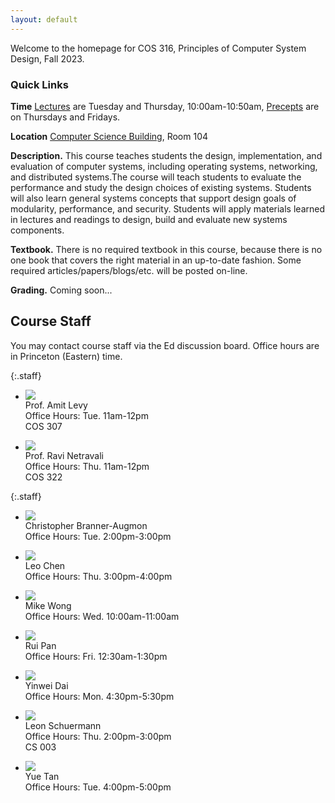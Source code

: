 ```yaml
---
layout: default
---
```


Welcome to the homepage for COS 316, Principles of Computer System
Design, Fall 2023.

### Quick Links

**Time** [Lectures](lectures) are Tuesday and Thursday, 10:00am-10:50am, [Precepts](precepts) are on Thursdays and Fridays.

**Location** [Computer Science Building](https://api.princeton.edu/campus-map/link?id=0167), Room 104

**Description.** This course teaches students the design,
implementation, and evaluation of computer systems, including operating
systems, networking, and distributed systems.The course will teach
students to evaluate the performance and study the design choices of
existing systems. Students will also learn general systems concepts that
support design goals of modularity, performance, and security. Students
will apply materials learned in lectures and readings to design, build
and evaluate new systems components.

**Textbook.** There is no required textbook in this course, because
there is no one book that covers the right material in an up-to-date
fashion. Some required articles/papers/blogs/etc. will be posted
on-line.

**Grading.** Coming soon... <!--Programming assigments 60%, Problem Sets 20%, Final Project 20%.-->

## Course Staff

You may contact course staff via the Ed discussion board. Office hours are in
Princeton (Eastern) time.

{:.staff}
* ![](images/staff/amit-levy.jpg)\
Prof. Amit Levy\
Office Hours:
Tue. 11am-12pm\
COS 307

* ![](images/staff/ravi-netravali.jpg)\
Prof. Ravi Netravali\
Office Hours:
Thu. 11am-12pm\
COS 322


{:.staff}

* ![](images/staff/christopher-branner-augmon.jpg)\
Christopher Branner-Augmon\
Office Hours:
Tue. 2:00pm-3:00pm

* ![](images/staff/leo-chen.jfif)\
Leo Chen\
Office Hours:
Thu. 3:00pm-4:00pm

* ![](images/staff/mike-wong.jpg)\
Mike Wong\
Office Hours:
Wed. 10:00am-11:00am

* ![](images/staff/rui-pan.jpg)\
Rui Pan\
Office Hours:
Fri. 12:30am-1:30pm

* ![](images/staff/yinwei-dai.png)\
Yinwei Dai\
Office Hours:
Mon. 4:30pm-5:30pm

* ![](images/staff/leon-schuermann.jpg)\
Leon Schuermann\
Office Hours:
Thu. 2:00pm-3:00pm\
CS 003

* ![](images/staff/yue-tan.jpg)\
Yue Tan\
Office Hours:
Tue. 4:00pm-5:00pm


